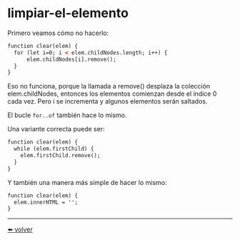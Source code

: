 # limpiar-el-elemento

Primero veamos cómo no hacerlo:

````html
function clear(elem) {
  for (let i=0; i < elem.childNodes.length; i++) {
      elem.childNodes[i].remove();
  }
}
````

Eso no funciona, porque la llamada a remove() desplaza la colección elem.childNodes, entonces los elementos comienzan desde el índice 0 cada vez. Pero i se incrementa y algunos elementos serán saltados.

El bucle `for..of` también hace lo mismo.

Una variante correcta puede ser:

````html
function clear(elem) {
  while (elem.firstChild) {
    elem.firstChild.remove();
  }
}
````

Y también una manera más simple de hacer lo mismo:

````html
function clear(elem) {
  elem.innerHTML = '';
}
````

---
[⬅️ volver](https://github.com/VictorHugoAguilar/javascript-interview-questions-explained/blob/main/theory-documento/modifying-document/readme.md#limpiar-el-elemento)
